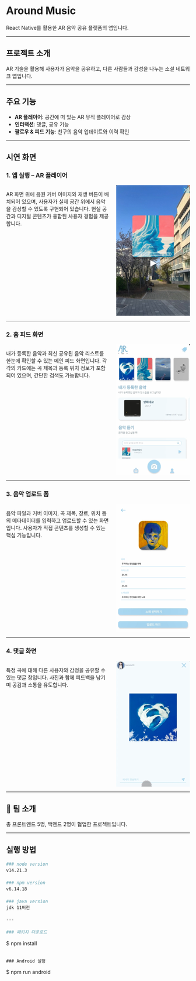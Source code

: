 # Around Music

React Native를 활용한 AR 음악 공유 플랫폼의 앱입니다.

---

## 프로젝트 소개

AR 기술을 활용해 사용자가 음악을 공유하고, 다른 사람들과 감성을 나누는 소셜 네트워크 앱입니다.

---

## 주요 기능

- **AR 플레이어**: 공간에 떠 있는 AR 뮤직 플레이어로 감상  
- **인터랙션**: 댓글, 공유 기능  
- **팔로우 & 피드 기능**: 친구의 음악 업데이트와 이력 확인

---

## 시연 화면

### 1. 앱 실행 – AR 플레이어

<div style="display: flex; align-items: flex-start; gap: 20px;">
  <p>
    AR 화면 위에 음원 커버 이미지와 재생 버튼이 배치되어 있으며,  
    사용자가 실제 공간 위에서 음악을 감상할 수 있도록 구현되어 있습니다.  
    현실 공간과 디지털 콘텐츠가 융합된 사용자 경험을 제공합니다.
  </p>
  <img src="images/ar_player.png" width="40%">
</div>

---

### 2. 홈 피드 화면

<div style="display: flex; align-items: flex-start; gap: 20px;">
  <p>
    내가 등록한 음악과 최신 공유된 음악 리스트를 한눈에 확인할 수 있는 메인 피드 화면입니다.  
    각각의 카드에는 곡 제목과 등록 위치 정보가 포함되어 있으며, 간단한 검색도 가능합니다.
  </p>
  <img src="images/feed_screen.png" width="40%">
</div>

---

### 3. 음악 업로드 폼

<div style="display: flex; align-items: flex-start; gap: 20px;">
  <p>
    음악 파일과 커버 이미지, 곡 제목, 장르, 위치 등의 메타데이터를 입력하고 업로드할 수 있는 화면입니다.  
    사용자가 직접 콘텐츠를 생성할 수 있는 핵심 기능입니다.
  </p>
  <img src="images/upload_screen.png" width="40%">
</div>

---

### 4. 댓글 화면

<div style="display: flex; align-items: flex-start; gap: 20px;">
  <p>
    특정 곡에 대해 다른 사용자와 감정을 공유할 수 있는 댓글 창입니다.  
    사진과 함께 피드백을 남기며 공감과 소통을 유도합니다.
  </p>
  <img src="images/interactions.png" width="40%">
</div>

---

## 👥 팀 소개

총 프론트엔드 5명, 백엔드 2명이 협업한 프로젝트입니다.

---

## 실행 방법

```bash
### node version
v14.21.3

### npm version
v6.14.18

### java version
jdk 11버전

---

### 패키지 다운로드

```
$ npm install
```

### Android 실행

```
$ npm run android
```

